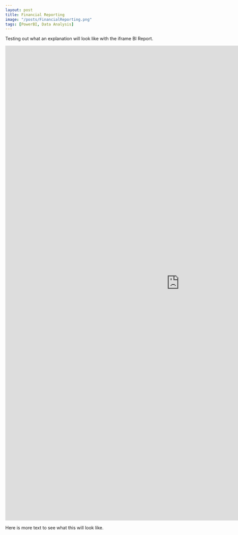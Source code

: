 ```yaml
---
layout: post
title: Financial Reporting 
image: "/posts/FinancialReporting.png"
tags: [PowerBI, Data Analysis]
---
```


Testing out what an explanation will look like with the iframe BI Report. 


<div class="iframe_container">
  <iframe width="1094" height="1494" src="https://app.powerbi.com/view?r=eyJrIjoiZDI4ZDU4MTktMGE0MC00MDRiLTg4NTYtMjZiYzljMGQ3Yzg2IiwidCI6IjAwM2Q0MTg3LWU2NTgtNDU5ZS1hN2JmLTJiNWE5YWNlMjQ2YSIsImMiOjZ9&pageName=ReportSectionce5befb186f2c45d64eb" frameborder="0" allowfullscreen></iframe>
</div>


Here is more text to see what this will look like. 










